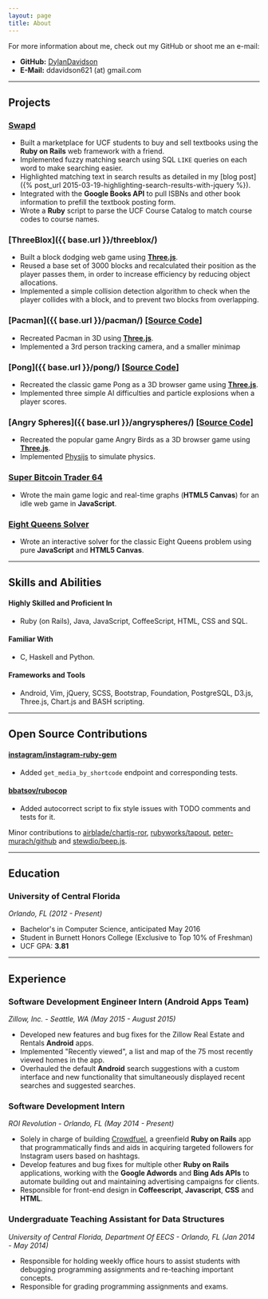 ```yaml
---
layout: page
title: About
---
```


For more information about me, check out my GitHub or shoot me an e-mail:

* **GitHub:** [DylanDavidson](http://github.com/dylandavidson)
* **E-Mail:** ddavidson621 (at) gmail.com

-----

## Projects

### [Swapd](http://swapd.io)

* Built a marketplace for UCF students to buy and sell textbooks using the **Ruby on Rails**
web framework with a friend.
* Implemented fuzzy matching search using SQL `LIKE` queries on each word to make searching easier.
* Highlighted matching text in search results as detailed in my [blog post]({% post_url 2015-03-19-highlighting-search-results-with-jquery %}).
* Integrated with the **Google Books API** to pull ISBNs and other book information to prefill the
textbook posting form.
* Wrote a **Ruby** script to parse the UCF Course Catalog to match course codes to course names.

### [ThreeBlox]({{ base.url }}/threeblox/)

* Built a block dodging web game using [**Three.js**](https://github.com/mrdoob/three.js/).
* Reused a base set of 3000 blocks and recalculated their position as the player passes them, in
order to increase efficiency by reducing object allocations.
* Implemented a simple collision detection algorithm to check when the player collides with a block,
and to prevent two blocks from overlapping.

### [Pacman]({{ base.url }}/pacman/) [[Source Code](https://github.com/DylanDavidson/pong)]

* Recreated Pacman in 3D using [**Three.js**](https://github.com/mrdoob/three.js/).
* Implemented a 3rd person tracking camera, and a smaller minimap

### [Pong]({{ base.url }}/pong/) [[Source Code](https://github.com/DylanDavidson/pong)]

* Recreated the classic game Pong as a 3D browser game using [**Three.js**](https://github.com/mrdoob/three.js/).
* Implemented three simple AI difficulties and particle explosions when a player scores.

### [Angry Spheres]({{ base.url }}/angryspheres/) [[Source Code](https://github.com/DylanDavidson/angryspheres)]

* Recreated the popular game Angry Birds as a 3D browser game using [**Three.js**](https://github.com/mrdoob/three.js/).
* Implemented [Physijs](http://chandlerprall.github.io/Physijs/) to simulate physics.

### [Super Bitcoin Trader 64](http://superbt.herokuapp.com)

* Wrote the main game logic and real-time graphs (**HTML5 Canvas**) for an idle web game in
**JavaScript**.

### [Eight Queens Solver](http://eightqueens.herokuapp.com)

* Wrote an interactive solver for the classic Eight Queens problem using pure **JavaScript**
and **HTML5 Canvas**.

-----

## Skills and Abilities

#### Highly Skilled and Proficient In

* Ruby (on Rails), Java, JavaScript, CoffeeScript, HTML, CSS and SQL.

#### Familiar With

* C, Haskell and Python.

#### Frameworks and Tools

* Android, Vim, jQuery, SCSS, Bootstrap, Foundation, PostgreSQL, D3.js, Three.js, Chart.js
and BASH scripting.

-----

## Open Source Contributions

#### [instagram/instagram-ruby-gem](https://github.com/instagram/instagram-ruby-gem)

* Added `get_media_by_shortcode` endpoint and corresponding tests.

#### [bbatsov/rubocop](https://github.com/bbatsov/rubocop)

* Added autocorrect script to fix style issues with TODO comments and tests for it.

Minor contributions to [airblade/chartjs-ror](https://github.com/airblade/chartjs-ror),
[rubyworks/tapout](https://github.com/rubyworks/tapout),
[peter-murach/github](https://github.com/peter-murach/github)
and [stewdio/beep.js](https://github.com/stewdio/beep.js).

-----

## Education

### University of Central Florida
*Orlando, FL (2012 - Present)*

* Bachelor's in Computer Science, anticipated May 2016
* Student in Burnett Honors College (Exclusive to Top 10% of Freshman)
* UCF GPA: **3.81**

-----

## Experience

### Software Development Engineer Intern (Android Apps Team)
*Zillow, Inc. - Seattle, WA (May 2015 - August 2015)*

* Developed new features and bug fixes for the Zillow Real Estate and Rentals **Android** apps.
* Implemented "Recently viewed", a list and map of the 75 most recently viewed homes in the app.
* Overhauled the default **Android** search suggestions with a custom interface and new functionality
that simultaneously displayed recent searches and suggested searches.

### Software Development Intern
*ROI Revolution - Orlando, FL (May 2014 - Present)*

* Solely in charge of building [Crowdfuel](http://crowdfuel.io), a greenfield **Ruby on Rails** app that
programmatically finds and aids in acquiring targeted followers for Instagram users based on hashtags.
* Develop features and bug fixes for multiple other **Ruby on Rails** applications, working with
the **Google Adwords** and **Bing Ads APIs** to automate building out and maintaining advertising campaigns
for clients.
* Responsible for front-end design in **Coffeescript**, **Javascript**, **CSS** and **HTML**.

### Undergraduate Teaching Assistant for Data Structures
*University of Central Florida, Department Of EECS - Orlando, FL (Jan 2014 - May 2014)*

* Responsible for holding weekly office hours to assist students with debugging programming assignments and re-teaching important concepts.
* Responsible for grading programming assignments and exams.
